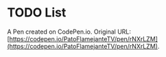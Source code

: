 # TODO List

A Pen created on CodePen.io. Original URL: [https://codepen.io/PatoFlamejanteTV/pen/rNXrLZM](https://codepen.io/PatoFlamejanteTV/pen/rNXrLZM).


